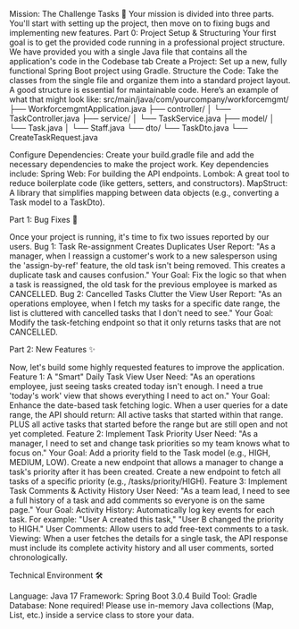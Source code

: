  Mission: The Challenge Tasks 🎯
Your mission is divided into three parts. You'll start with setting up the project, then move on to fixing bugs and implementing new features.
Part 0: Project Setup & Structuring
Your first goal is to get the provided code running in a professional project structure. We have provided you with a single Java file that contains all the application's code in the Codebase tab
Create a Project: Set up a new, fully functional Spring Boot project using Gradle.
Structure the Code: Take the classes from the single file and organize them into a standard project layout. A good structure is essential for maintainable code. Here’s an example of what that might look like:
src/main/java/com/yourcompany/workforcemgmt/
├── WorkforcemgmtApplication.java
├── controller/
│   └── TaskController.java
├── service/
│   └── TaskService.java
├── model/
│   └── Task.java
│   └── Staff.java
└── dto/
    └── TaskDto.java
    └── CreateTaskRequest.java


Configure Dependencies: Create your build.gradle file and add the necessary dependencies to make the project work. Key dependencies include:
Spring Web: For building the API endpoints.
Lombok: A great tool to reduce boilerplate code (like getters, setters, and constructors).
MapStruct: A library that simplifies mapping between data objects (e.g., converting a Task model to a TaskDto).

Part 1: Bug Fixes 🐞

Once your project is running, it's time to fix two issues reported by our users.
Bug 1: Task Re-assignment Creates Duplicates
User Report: "As a manager, when I reassign a customer's work to a new salesperson using the 'assign-by-ref' feature, the old task isn't being removed. This creates a duplicate task and causes confusion."
Your Goal: Fix the logic so that when a task is reassigned, the old task for the previous employee is marked as CANCELLED.
Bug 2: Cancelled Tasks Clutter the View
User Report: "As an operations employee, when I fetch my tasks for a specific date range, the list is cluttered with cancelled tasks that I don't need to see."
Your Goal: Modify the task-fetching endpoint so that it only returns tasks that are not CANCELLED.

Part 2: New Features ✨

Now, let's build some highly requested features to improve the application.
Feature 1: A "Smart" Daily Task View
User Need: "As an operations employee, just seeing tasks created today isn't enough. I need a true 'today's work' view that shows everything I need to act on."
Your Goal: Enhance the date-based task fetching logic. When a user queries for a date range, the API should return:
All active tasks that started within that range.
PLUS all active tasks that started before the range but are still open and not yet completed.
Feature 2: Implement Task Priority
User Need: "As a manager, I need to set and change task priorities so my team knows what to focus on."
Your Goal:
Add a priority field to the Task model (e.g., HIGH, MEDIUM, LOW).
Create a new endpoint that allows a manager to change a task's priority after it has been created.
Create a new endpoint to fetch all tasks of a specific priority (e.g., /tasks/priority/HIGH).
Feature 3: Implement Task Comments & Activity History
User Need: "As a team lead, I need to see a full history of a task and add comments so everyone is on the same page."
Your Goal:
Activity History: Automatically log key events for each task. For example: "User A created this task," "User B changed the priority to HIGH."
User Comments: Allow users to add free-text comments to a task.
Viewing: When a user fetches the details for a single task, the API response must include its complete activity history and all user comments, sorted chronologically.

Technical Environment 🛠️

Language: Java 17
Framework: Spring Boot 3.0.4
Build Tool: Gradle
Database: None required! Please use in-memory Java collections (Map, List, etc.) inside a service class to store your data.
